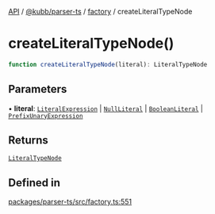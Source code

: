 [API](../../../../../packages.md) / [@kubb/parser-ts](../../../index.md) / [factory](../index.md) / createLiteralTypeNode

# createLiteralTypeNode()

```ts
function createLiteralTypeNode(literal): LiteralTypeNode
```

## Parameters

• **literal**: [`LiteralExpression`](../../ts/interfaces/LiteralExpression.md) \| [`NullLiteral`](../../ts/interfaces/NullLiteral.md) \| [`BooleanLiteral`](../../ts/type-aliases/BooleanLiteral.md) \| [`PrefixUnaryExpression`](../../ts/interfaces/PrefixUnaryExpression.md)

## Returns

[`LiteralTypeNode`](../../ts/interfaces/LiteralTypeNode.md)

## Defined in

[packages/parser-ts/src/factory.ts:551](https://github.com/kubb-project/kubb/blob/41d5fcbd23d143293d72542efcb650e62fa3a210/packages/parser-ts/src/factory.ts#L551)
